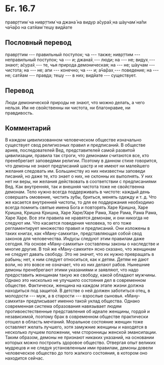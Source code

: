 # Бг. 16.7

правр̣ттим̇ ча нивр̣ттим̇ ча джана̄ на видур а̄сура̄х̣ на ш́аучам̇ на̄пи ча̄ча̄ро на
сатйам̇ тешу видйате

## Пословный перевод

правр̣ттим --- правильный поступок; ча --- также; нивр̣ттим ---
неправильный поступок; ча --- и; джана̄х̣ --- люди; на --- не; видух̣ ---
знают; а̄сура̄х̣ --- те, чья природа демоническая; на --- не; ш́аучам ---
чистота; на --- не; апи --- конечно; ча --- и; а̄ча̄рах̣ --- поведение; на
--- не; сатйам --- правда; тешу --- в них; видйате --- существует.

## Перевод

Люди демонической природы не знают, что можно делать, а чего нельзя. Им
не свойственны ни чистота, ни благонравие, ни правдивость.

## Комментарий

В каждом цивилизованном человеческом обществе изначально существует свод
религиозных правил и предписаний. В обществе ариев, последователей Вед,
представителей самой развитой цивилизации, правила так строги, что
демонами считаются все, кто пренебрегает заповедями религии. Поэтому в
данном стихе говорится, что демоны не знают предписаний шастр и не имеют
ни малейшего желания следовать им. Большинству из них неизвестны
заповеди писаний, но даже те, кто знает о них, не склонны их выполнять.
У них нет ни веры, ни желания действовать в соответствии с предписаниями
Вед. Как внутренняя, так и внешняя чистота тоже не свойственна демонам.
Тело нужно всегда поддерживать в чистоте: каждый день совершать
омовение, чистить зубы, бриться, менять одежду и т. д. Что же касается
внутренней чистоты, то для ее поддержания необходимо всегда помнить
святые имена Бога и повторять Харе Кришна, Харе Кришна, Кришна Кришна,
Харе Харе/Харе Рама, Харе Рама, Рама Рама, Харе Харе. Все эти правила не
нравятся демонам, и они никогда не следуют им. Что касается поведения
человека, то его тоже регламентирует множество правил и предписаний. Они
изложены в таких книгах, как «Ману-самхита», представляющая собой свод
законов для человечества. Индусы следуют этим правилам даже сегодня. На
основе «Ману-самхиты» составлены законы о наследстве и многие другие. В
той же «Ману-самхите» ясно сказано, что женщинам не следует давать
свободу. Это не значит, что их нужно превращать в рабынь; нет, к ним
следует относиться, как к детям. Детям не дают воли, но это вовсе не
означает, что из них делают рабов. Нынешние демоны пренебрегают этими
указаниями и заявляют, что надо предоставить женщинам такую же свободу,
какой обладают мужчины. Однако это нисколько не улучшило состояния дел в
современном обществе. Фактически, женщина на каждом этапе жизни должна
находиться под защитой. В детстве о ней должен заботиться отец, в
молодости --- муж, а в старости --- взрослые сыновья. «Ману-самхита»
предписывает именно такой уклад общества. Однако современная система
образования навязывает людям противоестественные представления об идеале
женщины, гордой и независимой, поэтому брак в современном обществе
практически отошел в область мечтаний. Моральное состояние женщин тоже
оставляет желать лучшего, хотя замужние женщины и находятся в несколько
лучшем положении, чем сторонницы женской эмансипации. Таким образом,
демоны не признают никаких указаний, на основании которых можно
построить здоровое общество. Отвергая опыт великих мудрецов и не следуя
установленным ими правилам, демоны довели человеческое общество до того
жалкого состояния, в котором оно находится сейчас.
